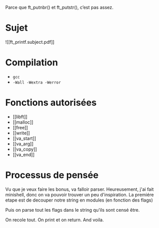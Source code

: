 Parce que ft_putnbr() et ft_putstr(), c’est pas assez.
# Sujet 
![[ft_printf.subject.pdf]]
# Compilation
- `gcc`
- `-Wall -Wextra -Werror`
# Fonctions autorisées
- [[libft]]
- [[malloc]]
- [[free]]
- [[write]]
- [[va_start]]
- [[va_arg]]
- [[va_copy]]
- [[va_end]]
# Processus de pensée 
Vu que je veux faire les bonus, va falloir parser.
Heureusement, j'ai fait minishell, donc on va pouvoir trouver un peu d'inspiration.
La premiére etape est de decouper notre string en modules (en fonction des flags)

Puis on parse tout les flags dans le string qu'ils sont censé être.

On recole tout.
On print et on return.
And voila.